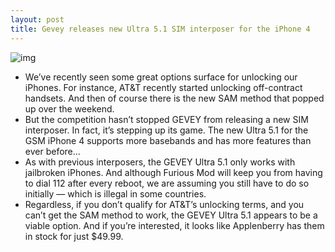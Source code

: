 ```yaml
---
layout: post
title: Gevey releases new Ultra 5.1 SIM interposer for the iPhone 4
---
```

![img](http://media.idownloadblog.com/wp-content/uploads/2012/04/gevey-ultra-iphone4.jpg)
* We’ve recently seen some great options surface for unlocking our iPhones. For instance, AT&T recently started unlocking off-contract handsets. And then of course there is the new SAM method that popped up over the weekend.
* But the competition hasn’t stopped GEVEY from releasing a new SIM interposer. In fact, it’s stepping up its game. The new Ultra 5.1 for the GSM iPhone 4 supports more basebands and has more features than ever before…
* As with previous interposers, the GEVEY Ultra 5.1 only works with jailbroken iPhones. And although Furious Mod will keep you from having to dial 112 after every reboot, we are assuming you still have to do so initially — which is illegal in some countries.
* Regardless, if you don’t qualify for AT&T’s unlocking terms, and you can’t get the SAM method to work, the GEVEY Ultra 5.1 appears to be a viable option. And if you’re interested, it looks like Applenberry has them in stock for just $49.99.

